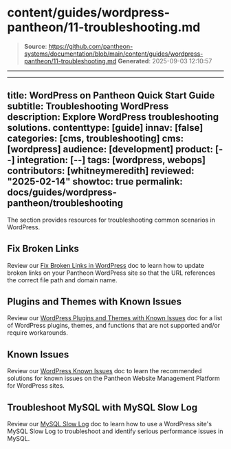 # content/guides/wordpress-pantheon/11-troubleshooting.md

> **Source**: https://github.com/pantheon-systems/documentation/blob/main/content/guides/wordpress-pantheon/11-troubleshooting.md
> **Generated**: 2025-09-03 12:10:57

---

---
title: WordPress on Pantheon Quick Start Guide
subtitle: Troubleshooting WordPress
description: Explore WordPress troubleshooting solutions.
contenttype: [guide]
innav: [false]
categories: [cms, troubleshooting]
cms: [wordpress]
audience: [development]
product: [--]
integration: [--]
tags: [wordpress, webops]
contributors: [whitneymeredith]
reviewed: "2025-02-14"
showtoc: true
permalink: docs/guides/wordpress-pantheon/troubleshooting
---

The section provides resources for troubleshooting common scenarios in WordPress.

## Fix Broken Links

Review our [Fix Broken Links in WordPress](/guides/wordpress-developer/wordpress-broken-links) doc to learn how to update broken links on your Pantheon WordPress site so that the URL references the correct file path and domain name.

## Plugins and Themes with Known Issues

Review our [WordPress Plugins and Themes with Known Issues](/wordpress-known-issues) doc for a list of WordPress plugins, themes, and functions that are not supported and/or require workarounds.

## Known Issues

Review our [WordPress Known Issues](/wordpress-known-issues) doc to learn the recommended solutions for known issues on the Pantheon Website Management Platform for WordPress sites.

## Troubleshoot MySQL with MySQL Slow Log

Review our [MySQL Slow Log](/guides/mariadb-mysql/mysql-slow-log) doc to learn how to use a WordPress site's MySQL Slow Log to troubleshoot and identify serious performance issues in MySQL.
